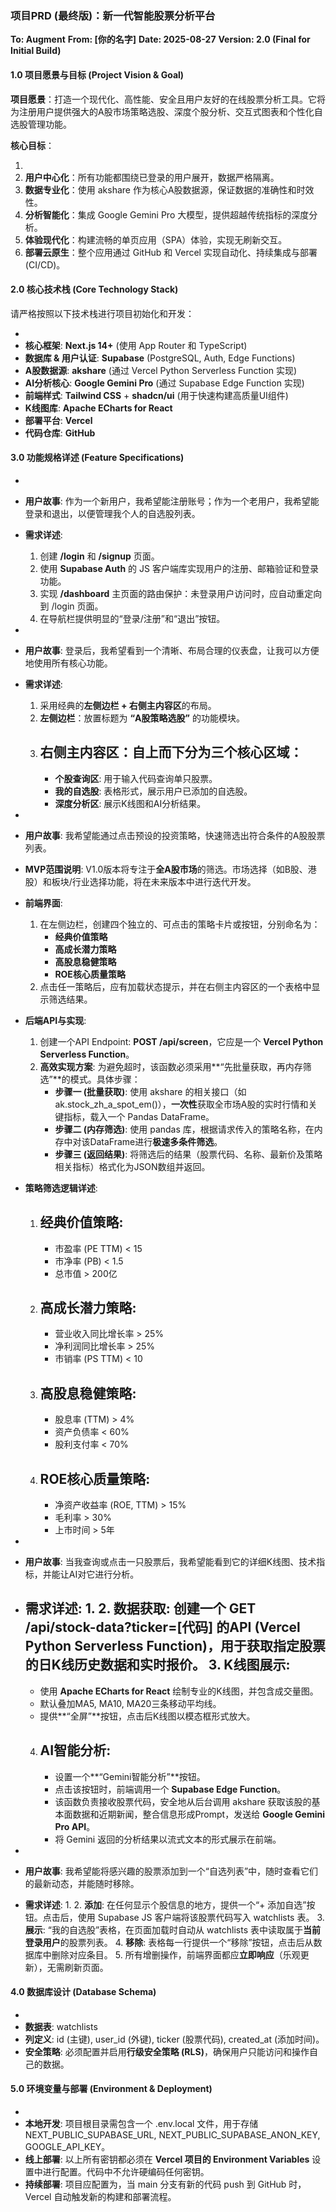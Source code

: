 ### **项目PRD (最终版)：新一代智能股票分析平台**

**To: Augment**
**From: [你的名字]**
**Date: 2025-08-27**
**Version: 2.0 (Final for Initial Build)**

#### **1.0 项目愿景与目标 (Project Vision & Goal)**

**项目愿景**：打造一个现代化、高性能、安全且用户友好的在线股票分析工具。它将为注册用户提供强大的A股市场策略选股、深度个股分析、交互式图表和个性化自选股管理功能。

**核心目标**：

1. 
2. **用户中心化**：所有功能都围绕已登录的用户展开，数据严格隔离。
3. **数据专业化**：使用 akshare 作为核心A股数据源，保证数据的准确性和时效性。
4. **分析智能化**：集成 Google Gemini Pro 大模型，提供超越传统指标的深度分析。
5. **体验现代化**：构建流畅的单页应用（SPA）体验，实现无刷新交互。
6. **部署云原生**：整个应用通过 GitHub 和 Vercel 实现自动化、持续集成与部署 (CI/CD)。

#### **2.0 核心技术栈 (Core Technology Stack)**

请严格按照以下技术栈进行项目初始化和开发：

- 
- **核心框架**: **Next.js 14+** (使用 App Router 和 TypeScript)
- **数据库 & 用户认证**: **Supabase** (PostgreSQL, Auth, Edge Functions)
- **A股数据源**: **akshare** (通过 Vercel Python Serverless Function 实现)
- **AI分析核心**: **Google Gemini Pro** (通过 Supabase Edge Function 实现)
- **前端样式**: **Tailwind CSS** + **shadcn/ui** (用于快速构建高质量UI组件)
- **K线图库**: **Apache ECharts for React**
- **部署平台**: **Vercel**
- **代码仓库**: **GitHub**

#### **3.0 功能规格详述 (Feature Specifications)**

- 
- **用户故事**: 作为一个新用户，我希望能注册账号；作为一个老用户，我希望能登录和退出，以便管理我个人的自选股列表。
- **需求详述**:
  1. 创建 **/login** 和 **/signup** 页面。
  2. 使用 **Supabase Auth** 的 JS 客户端库实现用户的注册、邮箱验证和登录功能。
  3. 实现 **/dashboard** 主页面的路由保护：未登录用户访问时，应自动重定向到 /login 页面。
  4. 在导航栏提供明显的“登录/注册”和“退出”按钮。

- 
- **用户故事**: 登录后，我希望看到一个清晰、布局合理的仪表盘，让我可以方便地使用所有核心功能。
- **需求详述**:
  1. 采用经典的**左侧边栏 + 右侧主内容区**的布局。
  2. **左侧边栏**：放置标题为 **“A股策略选股”** 的功能模块。
  3. **右侧主内容区**：自上而下分为三个核心区域：
     - 
     - **个股查询区**: 用于输入代码查询单只股票。
     - **我的自选股**: 表格形式，展示用户已添加的自选股。
     - **深度分析区**: 展示K线图和AI分析结果。

- 
- **用户故事**: 我希望能通过点击预设的投资策略，快速筛选出符合条件的A股股票列表。
- **MVP范围说明**: V1.0版本将专注于**全A股市场**的筛选。市场选择（如B股、港股）和板块/行业选择功能，将在未来版本中进行迭代开发。
- **前端界面**:
  1. 在左侧边栏，创建四个独立的、可点击的策略卡片或按钮，分别命名为：
     - **经典价值策略**
     - **高成长潜力策略**
     - **高股息稳健策略**
     - **ROE核心质量策略**
  2. 点击任一策略后，应有加载状态提示，并在右侧主内容区的一个表格中显示筛选结果。
- **后端API与实现**:
  1. 创建一个API Endpoint: **POST /api/screen**，它应是一个 **Vercel Python Serverless Function**。
  2. **高效实现方案**: 为避免超时，该函数必须采用**“先批量获取，再内存筛选”**的模式。具体步骤：
     - **步骤一 (批量获取)**: 使用 akshare 的相关接口（如 ak.stock_zh_a_spot_em()），**一次性**获取全市场A股的实时行情和关键指标，载入一个 Pandas DataFrame。
     - **步骤二 (内存筛选)**: 使用 pandas 库，根据请求传入的策略名称，在内存中对该DataFrame进行**极速多条件筛选**。
     - **步骤三 (返回结果)**: 将筛选后的结果（股票代码、名称、最新价及策略相关指标）格式化为JSON数组并返回。
- **策略筛选逻辑详述**:
  1. **经典价值策略**:
     - 
     - 市盈率 (PE TTM) < 15
     - 市净率 (PB) < 1.5
     - 总市值 > 200亿
  2. **高成长潜力策略**:
     - 
     - 营业收入同比增长率 > 25%
     - 净利润同比增长率 > 25%
     - 市销率 (PS TTM) < 10
  3. **高股息稳健策略**:
     - 
     - 股息率 (TTM) > 4%
     - 资产负债率 < 60%
     - 股利支付率 < 70%
  4. **ROE核心质量策略**:
     - 
     - 净资产收益率 (ROE, TTM) > 15%
     - 毛利率 > 30%
     - 上市时间 > 5年

- 
- **用户故事**: 当我查询或点击一只股票后，我希望能看到它的详细K线图、技术指标，并能让AI对它进行分析。
- **需求详述**:
  1. 
  2. **数据获取**: 创建一个 **GET /api/stock-data?ticker=[代码]** 的API (Vercel Python Serverless Function)，用于获取指定股票的日K线历史数据和实时报价。
  3. **K线图展示**:
     - 
     - 使用 **Apache ECharts for React** 绘制专业的K线图，并包含成交量图。
     - 默认叠加MA5, MA10, MA20三条移动平均线。
     - 提供**“全屏”**按钮，点击后K线图以模态框形式放大。
  4. **AI智能分析**:
     - 
     - 设置一个**“Gemini智能分析”**按钮。
     - 点击该按钮时，前端调用一个 **Supabase Edge Function**。
     - 该函数负责接收股票代码，安全地从后台调用 akshare 获取该股的基本面数据和近期新闻，整合信息形成Prompt，发送给 **Google Gemini Pro API**。
     - 将 Gemini 返回的分析结果以流式文本的形式展示在前端。

- 
- **用户故事**: 我希望能将感兴趣的股票添加到一个“自选列表”中，随时查看它们的最新动态，并能随时移除。
- **需求详述**:
  1. 
  2. **添加**: 在任何显示个股信息的地方，提供一个“+ 添加自选”按钮。点击后，使用 Supabase JS 客户端将该股票代码写入 watchlists 表。
  3. **展示**: “我的自选股”表格，在页面加载时自动从 watchlists 表中读取属于**当前登录用户**的股票列表。
  4. **移除**: 表格每一行提供一个“移除”按钮，点击后从数据库中删除对应条目。
  5. 所有增删操作，前端界面都应**立即响应**（乐观更新），无需刷新页面。

#### **4.0 数据库设计 (Database Schema)**

- 
- **数据表**: watchlists
- **列定义**: id (主键), user_id (外键), ticker (股票代码), created_at (添加时间)。
- **安全策略**: 必须配置并启用**行级安全策略 (RLS)**，确保用户只能访问和操作自己的数据。

#### **5.0 环境变量与部署 (Environment & Deployment)**

- 
- **本地开发**: 项目根目录需包含一个 .env.local 文件，用于存储 NEXT_PUBLIC_SUPABASE_URL, NEXT_PUBLIC_SUPABASE_ANON_KEY, GOOGLE_API_KEY。
- **线上部署**: 以上所有密钥都必须在 **Vercel 项目的 Environment Variables** 设置中进行配置。代码中不允许硬编码任何密钥。
- **持续部署**: 项目应配置为，当 main 分支有新的代码 push 到 GitHub 时，Vercel 自动触发新的构建和部署流程。